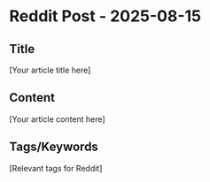 # Reddit Post - 2025-08-15

## Title
[Your article title here]

## Content
[Your article content here]

## Tags/Keywords
[Relevant tags for Reddit]
